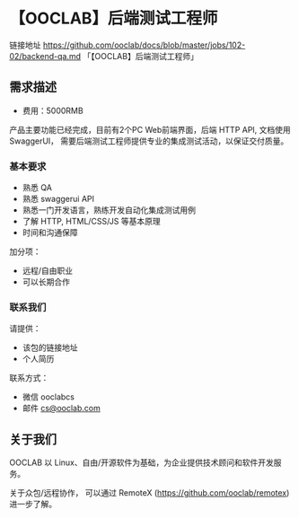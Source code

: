 # 【OOCLAB】后端测试工程师

链接地址 https://github.com/ooclab/docs/blob/master/jobs/102-02/backend-qa.md 「【OOCLAB】后端测试工程师」

## 需求描述

- 费用：5000RMB

产品主要功能已经完成，目前有2个PC Web前端界面，后端 HTTP API, 文档使用 SwaggerUI， 需要后端测试工程师提供专业的集成测试活动，以保证交付质量。

### 基本要求

- 熟悉 QA
- 熟悉 swaggerui API
- 熟悉一门开发语言，熟练开发自动化集成测试用例
- 了解 HTTP, HTML/CSS/JS 等基本原理
- 时间和沟通保障

加分项：
- 远程/自由职业
- 可以长期合作

### 联系我们

请提供：
- 该包的链接地址
- 个人简历

联系方式：
- 微信 ooclabcs
- 邮件 cs@ooclab.com

## 关于我们

OOCLAB 以 Linux、自由/开源软件为基础，为企业提供技术顾问和软件开发服务。

关于众包/远程协作，
可以通过 RemoteX (https://github.com/ooclab/remotex) 进一步了解。
